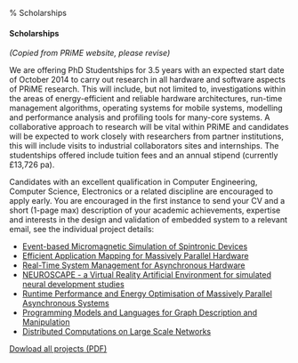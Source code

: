% Scholarships

#### Scholarships

_(Copied from PRiME website, please revise)_

We are offering PhD Studentships for 3.5 years with an expected start date of October 2014 to carry out research in all hardware and software aspects of PRiME research. This will include, but not limited to, investigations within the areas of energy-efficient and reliable hardware architectures, run-time management algorithms, operating systems for mobile systems, modelling and performance analysis and profiling tools for many-core systems. A collaborative approach to research will be vital within PRiME and candidates will be expected to work closely with researchers from partner institutions, this will include visits to industrial collaborators sites and internships. The studentships offered include tuition fees and an annual stipend (currently £13,726 pa).

Candidates with an excellent qualification in Computer Engineering, Computer Science, Electronics or a related discipline are encouraged to apply early. You are encouraged in the first instance to send your CV and a short (1-page max) description of your academic achievements, expertise and interests in the design and validation of embedded system to a relevant email, see the individual project details:

* [Event-based Micromagnetic Simulation of Spintronic Devices](/applications/#event-based-micromagnetic-simulation-of-spintronic-devices)
* [Efficient Application Mapping for Massively Parallel Hardware](/applications/#efficient-application-mapping-for-massively-parallel-hardware)
* [Real-Time System Management for Asynchronous Hardware](/applications/#real-time-system-management-for-asynchronous-hardware)
* [NEUROSCAPE - a Virtual Reality Artificial Environment for simulated neural development studies](/applications/#neuroscape---a-virtual-reality-artificial-environment-for-simulated-neural-development-studies)
* [Runtime Performance and Energy Optimisation of Massively Parallel Asynchronous Systems](/applications/#runtime-performance-and-energy-optimisation-of-massively-parallel-asynchronous-systems)
* [Programming Models and Languages for Graph Description and Manipulation](/applications/#programming-models-and-languages-for-graph-description-and-manipulation)
* [Distributed Computations on Large Scale Networks](/applications/#distributed-computations-on-large-scale-networks)

[Dowload all projects (PDF)](/uploads/PhDs_1.pdf)
